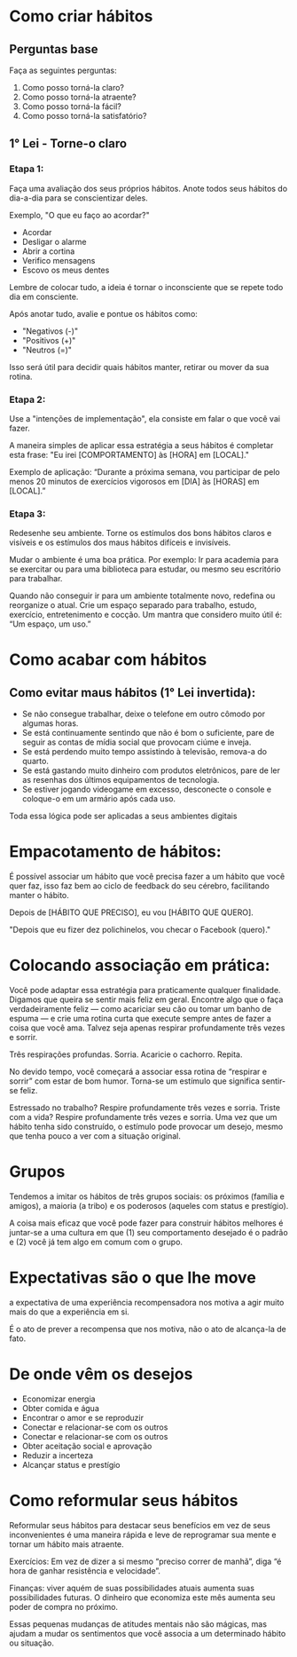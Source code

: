 # Como criar hábitos

## Perguntas base

Faça as seguintes perguntas:
1. Como posso torná-la claro?
2. Como posso torná-la atraente?
3. Como posso torná-la fácil?
4. Como posso torná-la satisfatório?

## 1° Lei - Torne-o claro

### Etapa 1:

Faça uma avaliação dos seus próprios hábitos. Anote todos seus hábitos do dia-a-dia para se conscientizar deles.

Exemplo, "O que eu faço ao acordar?"
- Acordar
- Desligar o alarme
- Abrir a cortina
- Verifico mensagens
- Escovo os meus dentes

Lembre de colocar tudo, a ideia é tornar o inconsciente que se repete todo dia em consciente.

Após anotar tudo, avalie e pontue os hábitos como:
- "Negativos (-)"
- "Positivos (+)"
- "Neutros (=)"

Isso será útil para decidir quais hábitos manter, retirar ou mover da sua rotina.

### Etapa 2:

Use a "intenções de implementação", ela consiste em falar o que você vai fazer.

A maneira simples de aplicar essa estratégia a seus hábitos é completar esta frase:
"Eu irei [COMPORTAMENTO] às [HORA] em [LOCAL]."

Exemplo de aplicação: “Durante a próxima semana, vou participar de pelo menos 20 minutos de exercícios vigorosos em [DIA] às [HORAS] em [LOCAL].”

### Etapa 3:

Redesenhe seu ambiente. Torne os estímulos dos bons hábitos claros e visíveis e os estímulos dos maus hábitos difíceis e invisíveis.

Mudar o ambiente é uma boa prática. Por exemplo: Ir para academia para se exercitar ou para uma biblioteca para estudar, ou mesmo seu escritório para trabalhar.

Quando não conseguir ir para um ambiente totalmente novo, redefina ou reorganize o atual. Crie um espaço separado para trabalho, estudo, exercício, entretenimento e cocção. Um mantra que considero muito útil é: “Um espaço, um uso.”

# Como acabar com hábitos

## Como evitar maus hábitos (1° Lei invertida):

- Se não consegue trabalhar, deixe o telefone em outro cômodo por algumas horas.
- Se está continuamente sentindo que não é bom o suficiente, pare de seguir as contas de mídia social que provocam ciúme e inveja.
- Se está perdendo muito tempo assistindo à televisão, remova-a do quarto.
- Se está gastando muito dinheiro com produtos eletrônicos, pare de ler as resenhas dos últimos equipamentos de tecnologia.
- Se estiver jogando videogame em excesso, desconecte o console e coloque-o em um armário após cada uso.

Toda essa lógica pode ser aplicadas a seus ambientes digitais

# Empacotamento de hábitos:

É possível associar um hábito que você precisa fazer a um hábito que você quer faz, isso faz bem ao ciclo de feedback do seu cérebro, facilitando manter o hábito.

Depois de [HÁBITO QUE PRECISO], eu vou [HÁBITO QUE QUERO].

"Depois que eu fizer dez polichinelos, vou checar o Facebook (quero)."

# Colocando associação em prática:

Você pode adaptar essa estratégia para praticamente qualquer finalidade. Digamos que queira se sentir mais feliz em geral. Encontre algo que o faça verdadeiramente feliz — como acariciar seu cão ou tomar um banho de espuma — e crie uma rotina curta que execute sempre antes de fazer a coisa que você ama. Talvez seja apenas respirar profundamente três vezes e sorrir.

Três respirações profundas. Sorria. Acaricie o cachorro. Repita.

No devido tempo, você começará a associar essa rotina de “respirar e sorrir” com estar de bom humor. Torna-se um estímulo que significa sentir-se feliz.

Estressado no trabalho? Respire profundamente três vezes e sorria. Triste com a vida? Respire profundamente três vezes e sorria. Uma vez que um hábito tenha sido construído, o estímulo pode provocar um desejo, mesmo que tenha pouco a ver com a situação original.

# Grupos

Tendemos a imitar os hábitos de três grupos sociais: os próximos (família e amigos), a maioria (a tribo) e os poderosos (aqueles com status e prestígio).

A coisa mais eficaz que você pode fazer para construir hábitos melhores é juntar-se a uma cultura em que (1) seu comportamento desejado é o padrão e (2) você já tem algo em comum com o grupo.

# Expectativas são o que lhe move

a expectativa de uma experiência recompensadora nos motiva a agir muito mais do que a experiência em si.

É o ato de prever a recompensa que nos motiva, não o ato de alcança-la de fato.

# De onde vêm os desejos

- Economizar energia
- Obter comida e água
- Encontrar o amor e se reproduzir
- Conectar e relacionar-se com os outros
- Conectar e relacionar-se com os outros
- Obter aceitação social e aprovação
- Reduzir a incerteza
- Alcançar status e prestígio

# Como reformular seus hábitos

Reformular seus hábitos para destacar seus benefícios em vez de seus inconvenientes é uma maneira rápida e leve de reprogramar sua mente e tornar um hábito mais atraente.

Exercícios:
Em vez de dizer a si mesmo “preciso correr de manhã”, diga “é hora de ganhar resistência e velocidade”.

Finanças:
viver aquém de suas possibilidades atuais aumenta suas possibilidades futuras. O dinheiro que economiza este mês aumenta seu poder de compra no próximo.

Essas pequenas mudanças de atitudes mentais não são mágicas, mas ajudam a mudar os sentimentos que você associa a um determinado hábito ou situação.
